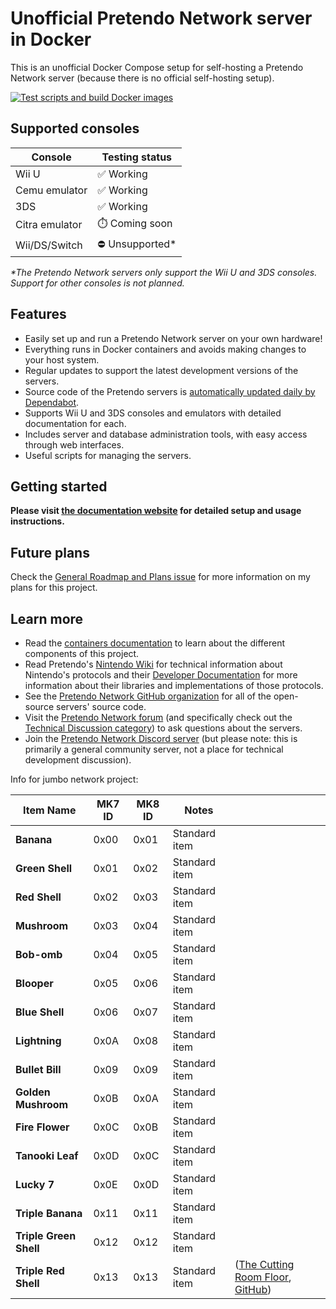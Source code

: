# Unofficial Pretendo Network server in Docker

This is an unofficial Docker Compose setup for self-hosting a Pretendo Network server (because there is no official
self-hosting setup).

[![Test scripts and build Docker images](https://github.com/MatthewL246/pretendo-docker/actions/workflows/test.yml/badge.svg)](https://github.com/MatthewL246/pretendo-docker/actions/workflows/test.yml)

## Supported consoles

| Console        | Testing status   |
| -------------- | ---------------- |
| Wii U          | ✅ Working       |
| Cemu emulator  | ✅ Working       |
| 3DS            | ✅ Working       |
| Citra emulator | ⏱️ Coming soon   |
| Wii/DS/Switch  | ⛔ Unsupported\* |

_\*The Pretendo Network servers only support the Wii U and 3DS consoles. Support for other consoles is not planned._

## Features

- Easily set up and run a Pretendo Network server on your own hardware!
- Everything runs in Docker containers and avoids making changes to your host system.
- Regular updates to support the latest development versions of the servers.
- Source code of the Pretendo servers is
  [automatically updated daily by Dependabot](https://github.com/MatthewL246/pretendo-docker/pulls?q=is:pr+author:app/dependabot).
- Supports Wii U and 3DS consoles and emulators with detailed documentation for each.
- Includes server and database administration tools, with easy access through web interfaces.
- Useful scripts for managing the servers.

## Getting started

**Please visit [the documentation website](https://matthewl246.github.io/pretendo-docker) for detailed setup and usage
instructions.**

## Future plans

Check the [General Roadmap and Plans issue](https://github.com/MatthewL246/pretendo-docker/issues/50) for more
information on my plans for this project.

## Learn more

- Read the [containers documentation](https://matthewl246.github.io/pretendo-docker/containers-list) to learn about the
  different components of this project.
- Read Pretendo's [Nintendo Wiki](https://nintendo-wiki.pretendo.network/docs/) for technical information about
  Nintendo's protocols and their [Developer Documentation](https://developer.pretendo.network/home) for more information
  about their libraries and implementations of those protocols.
- See the [Pretendo Network GitHub organization](https://github.com/PretendoNetwork) for all of the open-source servers'
  source code.
- Visit the [Pretendo Network forum](https://forum.pretendo.network) (and specifically check out the
  [Technical Discussion category](https://forum.pretendo.network/c/technical-discussion/5)) to ask questions about the
  servers.
- Join the [Pretendo Network Discord server](https://invite.gg/pretendo) (but please note: this is primarily a general
  community server, not a place for technical development discussion).















Info for jumbo network project:


| Item Name              | MK7 ID | MK8 ID | Notes         |                                            |
| ---------------------- | ------ | ------ | ------------- | ------------------------------------------ |
| **Banana**             | 0x00   | 0x01   | Standard item |                                            |
| **Green Shell**        | 0x01   | 0x02   | Standard item |                                            |
| **Red Shell**          | 0x02   | 0x03   | Standard item |                                            |
| **Mushroom**           | 0x03   | 0x04   | Standard item |                                            |
| **Bob-omb**            | 0x04   | 0x05   | Standard item |                                            |
| **Blooper**            | 0x05   | 0x06   | Standard item |                                            |
| **Blue Shell**         | 0x06   | 0x07   | Standard item |                                            |
| **Lightning**          | 0x0A   | 0x08   | Standard item |                                            |
| **Bullet Bill**        | 0x09   | 0x09   | Standard item |                                            |
| **Golden Mushroom**    | 0x0B   | 0x0A   | Standard item |                                            |
| **Fire Flower**        | 0x0C   | 0x0B   | Standard item |                                            |
| **Tanooki Leaf**       | 0x0D   | 0x0C   | Standard item |                                            |
| **Lucky 7**            | 0x0E   | 0x0D   | Standard item |                                            |
| **Triple Banana**      | 0x11   | 0x11   | Standard item |                                            |
| **Triple Green Shell** | 0x12   | 0x12   | Standard item |                                            |
| **Triple Red Shell**   | 0x13   | 0x13   | Standard item | ([The Cutting Room Floor][1], [GitHub][2]) |

[1]: https://tcrf.net/Notes%3AMario_Kart_7?utm_source=chatgpt.com "Notes:Mario Kart 7 - The Cutting Room Floor"
[2]: https://github.com/memoization/OP-MK7-Plugin?utm_source=chatgpt.com "GitHub - memoization/OP-MK7-Plugin: An OP🔥 Mario Kart 7 plugin supported for all regions and versions."
